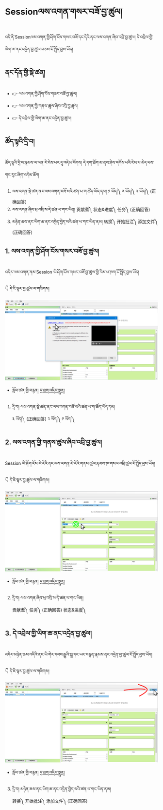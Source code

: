 # Sessionལས་འགན་གསར་བཟོ་བྱ་ཚུལ།

འདི་ནི་Sessionལས་འགན་གྱི་ཤོག་ངོས་གསར་བཟོ་དང་དེའི་ནང་ལས་འགན་ཞིབ་འབྲི་བྱ་ཚུལ། དེ་འབྲེལ་གྱི་ཡིག་ཆ་ནང་འདྲེན་བྱ་ཚུལ་བཅས་ངོ་སྤྲོད་བྱས་ཡོད།
## ནང་དོན་གྱི་སྡེ་ཚན།

- 👉 ལས་འགན་གྱི་ཤོག་ངོས་གཟར་བཟོ་བྱ་ཚུལ།
- 👉 ལས་འགན་གྱི་གནས་ཚུལ་ཞིབ་འབྲི་བྱ་ཚུལ།
- 👉 དེ་འབྲེལ་གྱི་ཡིག་ཆ་ནང་འདྲེན་བྱ་ཚུལ།

## ཚོད་ལྟའི་དྲི་བ།

ཚོད་ལྟའི་དྲི་བ་རྣམས་ལ་ལན་རེ་ངེས་པར་དུ་འདེམ་རོགས། དེ་དག་ཐོག་མ་ནས་ཤེས་དགོས་པའི་ངེས་པ་མེད་པས་གང་རུང་ཞིག་འདེམ་ཆོག

1. ལས་འགན་སྡེ་ཚན་ནང་ལས་འགན་བཟོ་སའི་ཚན་པ་ག་ཚོད་ཡོད་དམ། ༡ ཡོད།༽ ༢ ཡོད།༽ ༣ ཡོད།༽ (正确回答)
2. ལས་འགན་ཞིབ་ཕྲ་འབྲི་ས་དེ་ཚན་པ་གང་ཡིན། 贡献煮༽ 状态&进度༽ 任务༽ (正确回答)
3. མཉེན་ཆས་ནང་ཡིག་ཆ་ནང་འདྲེན་བྱེད་སའི་ཚན་པ་གང་ཡིན་ནམ། 转换༽ 开始批注༽ 添加文件༽ (正确回答)

## 1. ལས་འགན་གྱི་ཤོག་ངོས་གསར་བཟོ་བྱ་ཚུལ།

འདིར་ལས་འགན་ནམ་Session ཡི་ཤོག་ངོས་གསར་བཟོ་བྱ་ཚུལ་གྱི་རིམ་པ་ཁག་ངོ་སྤྲོད་བྱས་ཡོད།

👇 དེ་ཇི་ལྟར་བྱ་ཚུལ་ལ་གཟིགས།

![800](images/000001.png)


- སློབ་ཚན་གྱི་བརྙན། [དྲ་ཐག་འདིར་སྣུན།](https://drive.google.com/file/d/1nObe0s6lH3nBpYXfegZBxQ15P_-3qOFH/view?usp=sharing)


1. དྲི་བ། ལས་འགན་སྡེ་ཚན་ནང་ལས་འགན་བཟོ་སའི་ཚན་པ་ག་ཚོད་ཡོད་དམ།  
༣ ཡོད།༽ (正确回答) ༢ ཡོད།༽ ༡ ཡོད།༽

## 2. ལས་འགན་གྱི་གནས་ཚུལ་ཞིབ་འབྲི་བྱ་ཚུལ།

Session ཡི་ཤོག་ངོས་རེ་རེའི་ནང་ལས་འགན་རེ་རེའི་གནས་ཚུལ་རྣམས་ཁ་གསལ་འབྲི་ཚུལ་ངོ་སྤྲོད་བྱས་ཡོད།

👇 དེ་ཇི་ལྟར་བྱ་ཚུལ་ལ་གཟིགས།

![800](images/000002.png)


- སློབ་ཚན་གྱི་བརྙན། [དྲ་ཐག་འདིར་སྣུན།](https://drive.google.com/file/d/1PGGl6x8L9tsFfRwNyUb8NbWh7OEEoYPX/view?usp=sharing)


2. དྲི་བ། ལས་འགན་ཞིབ་ཕྲ་འབྲི་ས་དེ་ཚན་པ་གང་ཡིན།  
贡献煮༽ 任务༽ (正确回答) 状态&进度༽ 

## 3. དེ་འབྲེལ་གྱི་ཡིག་ཆ་ནང་འདྲེན་བྱ་ཚུལ།

འདིར་མཉེན་ཆས་འདིའི་ནང་ཡི་གེར་དབབ་རྒྱུའི་སྒྲ་དང་ཡང་བརྙན་རྣམས་ནང་འདྲེན་བྱ་ཚུལ་ངོ་སྤྲོད་བྱས་ཡོད།

👇 དེ་ཇི་ལྟར་བྱ་ཚུལ་ལ་གཟིགས།

![800](images/000003.png)
 

- སློབ་ཚན་གྱི་བརྙན། [དྲ་ཐག་འདིར་སྣུན།](https://drive.google.com/file/d/1moVf8qqm3CaJg6DItvAtbAExusUHa7gc/view?usp=sharing)


3. དྲི་བ། མཉེན་ཆས་ནང་ཡིག་ཆ་ནང་འདྲེན་བྱེད་སའི་ཚན་པ་གང་ཡིན་ནམ།  
转换༽ 开始批注༽ 添加文件༽ (正确回答)